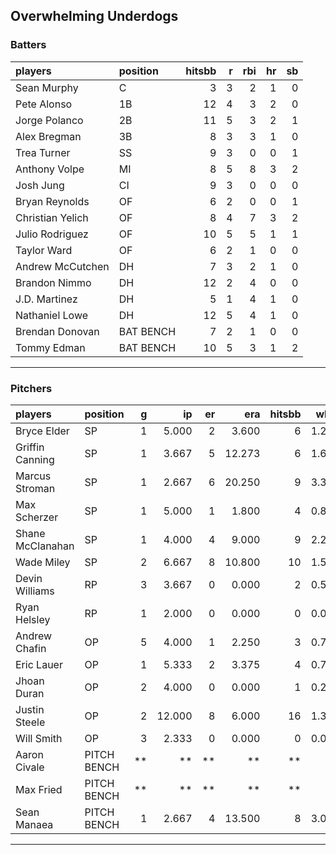 ## Overwhelming Underdogs

### Batters

 
|players          |position  | hitsbb|  r| rbi| hr| sb| 
|:----------------|:---------|------:|--:|---:|--:|--:| 
|Sean Murphy      |C         |      3|  3|   2|  1|  0| 
|Pete Alonso      |1B        |     12|  4|   3|  2|  0| 
|Jorge Polanco    |2B        |     11|  5|   3|  2|  1| 
|Alex Bregman     |3B        |      8|  3|   3|  1|  0| 
|Trea Turner      |SS        |      9|  3|   0|  0|  1| 
|Anthony Volpe    |MI        |      8|  5|   8|  3|  2| 
|Josh Jung        |CI        |      9|  3|   0|  0|  0| 
|Bryan Reynolds   |OF        |      6|  2|   0|  0|  1| 
|Christian Yelich |OF        |      8|  4|   7|  3|  2| 
|Julio Rodriguez  |OF        |     10|  5|   5|  1|  1| 
|Taylor Ward      |OF        |      6|  2|   1|  0|  0| 
|Andrew McCutchen |DH        |      7|  3|   2|  1|  0| 
|Brandon Nimmo    |DH        |     12|  2|   4|  0|  0| 
|J.D. Martinez    |DH        |      5|  1|   4|  1|  0| 
|Nathaniel Lowe   |DH        |     12|  5|   4|  1|  0| 
|Brendan Donovan  |BAT BENCH |      7|  2|   1|  0|  0| 
|Tommy Edman      |BAT BENCH |     10|  5|   3|  1|  2| 

* * *

### Pitchers

 
|players          |position    |  g|     ip| er|    era| hitsbb|  whip| so|  w| sv| 
|:----------------|:-----------|--:|------:|--:|------:|------:|-----:|--:|--:|--:| 
|Bryce Elder      |SP          |  1|  5.000|  2|  3.600|      6| 1.200|  3|  0|  0| 
|Griffin Canning  |SP          |  1|  3.667|  5| 12.273|      6| 1.636|  3|  0|  0| 
|Marcus Stroman   |SP          |  1|  2.667|  6| 20.250|      9| 3.375|  3|  0|  0| 
|Max Scherzer     |SP          |  1|  5.000|  1|  1.800|      4| 0.800|  6|  1|  0| 
|Shane McClanahan |SP          |  1|  4.000|  4|  9.000|      9| 2.250|  3|  0|  0| 
|Wade Miley       |SP          |  2|  6.667|  8| 10.800|     10| 1.500|  3|  0|  0| 
|Devin Williams   |RP          |  3|  3.667|  0|  0.000|      2| 0.545|  4|  1|  1| 
|Ryan Helsley     |RP          |  1|  2.000|  0|  0.000|      0| 0.000|  4|  1|  0| 
|Andrew Chafin    |OP          |  5|  4.000|  1|  2.250|      3| 0.750|  5|  0|  1| 
|Eric Lauer       |OP          |  1|  5.333|  2|  3.375|      4| 0.750|  6|  1|  0| 
|Jhoan Duran      |OP          |  2|  4.000|  0|  0.000|      1| 0.250|  3|  0|  0| 
|Justin Steele    |OP          |  2| 12.000|  8|  6.000|     16| 1.333| 11|  1|  0| 
|Will Smith       |OP          |  3|  2.333|  0|  0.000|      0| 0.000|  4|  0|  3| 
|Aaron Civale     |PITCH BENCH | **|     **| **|     **|     **|    **| **| **| **| 
|Max Fried        |PITCH BENCH | **|     **| **|     **|     **|    **| **| **| **| 
|Sean Manaea      |PITCH BENCH |  1|  2.667|  4| 13.500|      8| 3.000|  4|  0|  0| 


* * *


